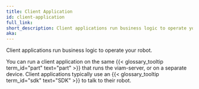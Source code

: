 ```yaml
---
title: Client Application
id: client-application
full_link:
short_description: Client applications run business logic to operate your robot.
aka:
---
```


Client applications run business logic to operate your robot.

You can run a client application on the same {{< glossary_tooltip term_id="part" text="part" >}} that runs the viam-server, or on a separate device.
Client applications typically use an {{< glossary_tooltip term_id="sdk" text="SDK" >}} to talk to their robot.
